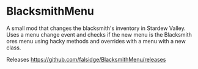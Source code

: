 # BlacksmithMenu
A small mod that changes the blacksmith's inventory in Stardew Valley.
Uses a menu change event and checks if the new menu is the Blacksmith ores menu using hacky methods and overrides with a menu with a new class.

Releases
https://github.com/falsidge/BlacksmithMenu/releases
